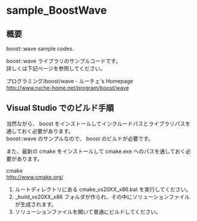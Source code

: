 sample_BoostWave
================

概要
----------

boost::wave sample codes.

boost::wave ライブラリのサンプルコードです。  
詳しくは下記ページを参照してください。

プログラミング/boost/wave - ルーチェ's Homepage  
http://www.ruche-home.net/program/boost/wave

Visual Studio でのビルド手順
----------

当然ながら、 boost をインストールしてインクルードパスとライブラリパスを通しておく必要があります。  
boost::wave のサンプルなので、 boost のビルドが必要です。

また、最新の cmake をインストールして cmake.exe へのパスを通しておく必要があります。

cmake  
http://www.cmake.org/

1. ルートディレクトリにある cmake_vs20XX_x86.bat を実行してください。
2. _build_vs20XX_x86 フォルダが作られ、その中にソリューションファイルが生成されます。
3. ソリューションファイルを開いて普通にビルドしてください。
